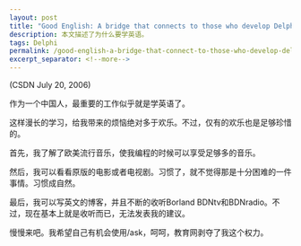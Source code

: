 ```yaml
---
layout: post
title: "Good English: A bridge that connects to those who develop Delphi"
description: 本文描述了为什么要学英语。
tags: Delphi
permalink: /good-english-a-bridge-that-connect-to-those-who-develop-delphi-112c19b97f62
excerpt_separator: <!--more-->
---
```

(CSDN July 20, 2006)

作为一个中国人，最重要的工作似乎就是学英语了。

这样漫长的学习，给我带来的烦恼绝对多于欢乐。不过，仅有的欢乐也是足够珍惜的。
<!--more-->

首先，我了解了欧美流行音乐，使我编程的时候可以享受足够多的音乐。

然后，我可以看看原版的电影或者电视剧。习惯了，就不觉得那是十分困难的一件事情。习惯成自然。

最后，我可以写英文的博客，并且不断的收听Borland BDNtv和BDNradio。不过，现在基本上就是收听而已，无法发表我的建议。

慢慢来吧。我希望自己有机会使用/ask，呵呵，教育网剥夺了我这个权力。
